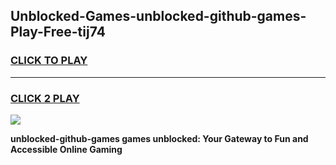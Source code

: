 
## Unblocked-Games-unblocked-github-games-Play-Free-tij74
<h3>
<a href="https://premium76.site?title=unblocked-github-games&ref=23A">CLICK TO PLAY</a></h3>
<hr>

<h3>
<a href="https://premium76.site?title=unblocked-github-games&ref=23A">CLICK 2 PLAY</a>
  
</h3>

<a href="https://premium76.site?title=unblocked-github-games&ref=23A"><img src="https://clearcache.store/games.png"></a>


**unblocked-github-games games unblocked: Your Gateway to Fun and Accessible Online Gaming**
